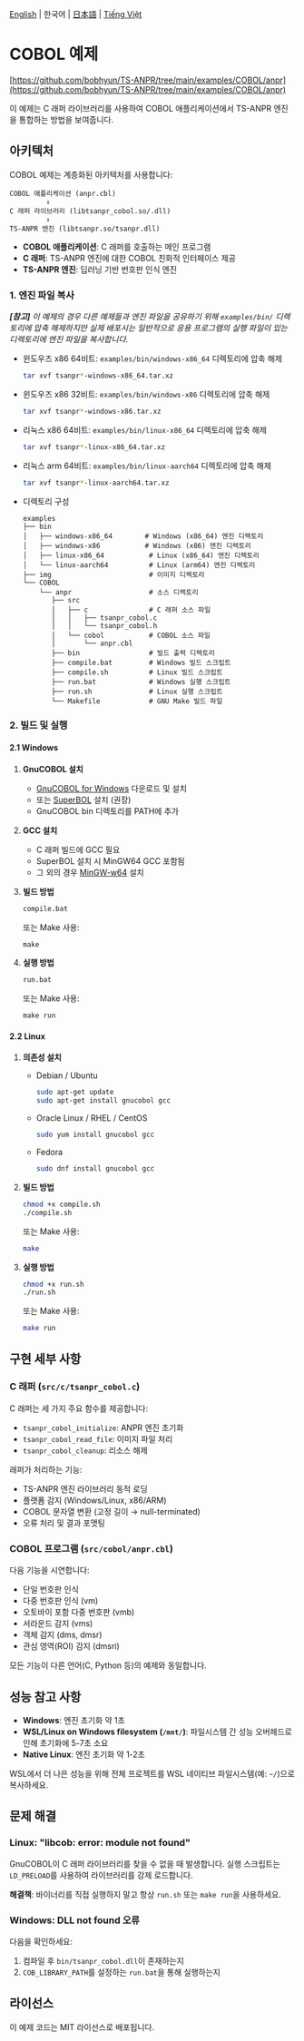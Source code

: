 [English](../../README.md) | 한국어 | [日本語](../ja-JP/README.md) | [Tiếng Việt](../vi-VN/README.md)

# COBOL 예제

[https://github.com/bobhyun/TS-ANPR/tree/main/examples/COBOL/anpr](https://github.com/bobhyun/TS-ANPR/tree/main/examples/COBOL/anpr)

이 예제는 C 래퍼 라이브러리를 사용하여 COBOL 애플리케이션에서 TS-ANPR 엔진을 통합하는 방법을 보여줍니다.

## 아키텍처

COBOL 예제는 계층화된 아키텍처를 사용합니다:

```
COBOL 애플리케이션 (anpr.cbl)
         ↓
C 래퍼 라이브러리 (libtsanpr_cobol.so/.dll)
         ↓
TS-ANPR 엔진 (libtsanpr.so/tsanpr.dll)
```

- **COBOL 애플리케이션**: C 래퍼를 호출하는 메인 프로그램
- **C 래퍼**: TS-ANPR 엔진에 대한 COBOL 친화적 인터페이스 제공
- **TS-ANPR 엔진**: 딥러닝 기반 번호판 인식 엔진

### 1. 엔진 파일 복사

_**[참고]** 이 예제의 경우 다른 예제들과 엔진 파일을 공유하기 위해 `examples/bin/` 디렉토리에 압축 해제하지만 실제 배포시는 일반적으로 응용 프로그램의 실행 파일이 있는 디렉토리에 엔진 파일을 복사합니다._

- 윈도우즈 x86 64비트: `examples/bin/windows-x86_64` 디렉토리에 압축 해제
  ```sh
  tar xvf tsanpr*-windows-x86_64.tar.xz
  ```
- 윈도우즈 x86 32비트: `examples/bin/windows-x86` 디렉토리에 압축 해제
  ```sh
  tar xvf tsanpr*-windows-x86.tar.xz
  ```
- 리눅스 x86 64비트: `examples/bin/linux-x86_64` 디렉토리에 압축 해제
  ```sh
  tar xvf tsanpr*-linux-x86_64.tar.xz
  ```
- 리눅스 arm 64비트: `examples/bin/linux-aarch64` 디렉토리에 압축 해제
  ```sh
  tar xvf tsanpr*-linux-aarch64.tar.xz
  ```

- 디렉토리 구성
  ```
  examples
  ├── bin
  │   ├── windows-x86_64        # Windows (x86_64) 엔진 디렉토리
  │   ├── windows-x86           # Windows (x86) 엔진 디렉토리
  │   ├── linux-x86_64           # Linux (x86_64) 엔진 디렉토리
  │   └── linux-aarch64          # Linux (arm64) 엔진 디렉토리
  ├── img                        # 이미지 디렉토리
  └── COBOL
      └── anpr                   # 소스 디렉토리
         ├── src
         │   ├── c               # C 래퍼 소스 파일
         │   │   ├── tsanpr_cobol.c
         │   │   └── tsanpr_cobol.h
         │   └── cobol           # COBOL 소스 파일
         │       └── anpr.cbl
         ├── bin                 # 빌드 출력 디렉토리
         ├── compile.bat         # Windows 빌드 스크립트
         ├── compile.sh          # Linux 빌드 스크립트
         ├── run.bat             # Windows 실행 스크립트
         ├── run.sh              # Linux 실행 스크립트
         └── Makefile            # GNU Make 빌드 파일
  ```

### 2. 빌드 및 실행

#### 2.1 Windows

1. **GnuCOBOL 설치**
   - [GnuCOBOL for Windows](https://sourceforge.net/projects/gnucobol/) 다운로드 및 설치
   - 또는 [SuperBOL](https://superbol.eu/developers/windows/) 설치 (권장)
   - GnuCOBOL bin 디렉토리를 PATH에 추가

2. **GCC 설치**
   - C 래퍼 빌드에 GCC 필요
   - SuperBOL 설치 시 MinGW64 GCC 포함됨
   - 그 외의 경우 [MinGW-w64](https://www.mingw-w64.org/) 설치

3. **빌드 방법**
   ```cmd
   compile.bat
   ```
   또는 Make 사용:
   ```cmd
   make
   ```

4. **실행 방법**
   ```cmd
   run.bat
   ```
   또는 Make 사용:
   ```cmd
   make run
   ```

#### 2.2 Linux

1. **의존성 설치**
   - Debian / Ubuntu
     ```sh
     sudo apt-get update
     sudo apt-get install gnucobol gcc
     ```
   - Oracle Linux / RHEL / CentOS
     ```sh
     sudo yum install gnucobol gcc
     ```
   - Fedora
     ```sh
     sudo dnf install gnucobol gcc
     ```

2. **빌드 방법**
   ```sh
   chmod +x compile.sh
   ./compile.sh
   ```
   또는 Make 사용:
   ```sh
   make
   ```

3. **실행 방법**
   ```sh
   chmod +x run.sh
   ./run.sh
   ```
   또는 Make 사용:
   ```sh
   make run
   ```

## 구현 세부 사항

### C 래퍼 (`src/c/tsanpr_cobol.c`)

C 래퍼는 세 가지 주요 함수를 제공합니다:
- `tsanpr_cobol_initialize`: ANPR 엔진 초기화
- `tsanpr_cobol_read_file`: 이미지 파일 처리
- `tsanpr_cobol_cleanup`: 리소스 해제

래퍼가 처리하는 기능:
- TS-ANPR 엔진 라이브러리 동적 로딩
- 플랫폼 감지 (Windows/Linux, x86/ARM)
- COBOL 문자열 변환 (고정 길이 → null-terminated)
- 오류 처리 및 결과 포맷팅

### COBOL 프로그램 (`src/cobol/anpr.cbl`)

다음 기능을 시연합니다:
- 단일 번호판 인식
- 다중 번호판 인식 (vm)
- 오토바이 포함 다중 번호판 (vmb)
- 서라운드 감지 (vms)
- 객체 감지 (dms, dmsr)
- 관심 영역(ROI) 감지 (dmsri)

모든 기능이 다른 언어(C, Python 등)의 예제와 동일합니다.

## 성능 참고 사항

- **Windows**: 엔진 초기화 약 1초
- **WSL/Linux on Windows filesystem (`/mnt/`)**: 파일시스템 간 성능 오버헤드로 인해 초기화에 5-7초 소요
- **Native Linux**: 엔진 초기화 약 1-2초

WSL에서 더 나은 성능을 위해 전체 프로젝트를 WSL 네이티브 파일시스템(예: `~/`)으로 복사하세요.

## 문제 해결

### Linux: "libcob: error: module not found"

GnuCOBOL이 C 래퍼 라이브러리를 찾을 수 없을 때 발생합니다. 실행 스크립트는 `LD_PRELOAD`를 사용하여 라이브러리를 강제 로드합니다.

**해결책**: 바이너리를 직접 실행하지 말고 항상 `run.sh` 또는 `make run`을 사용하세요.

### Windows: DLL not found 오류

다음을 확인하세요:
1. 컴파일 후 `bin/tsanpr_cobol.dll`이 존재하는지
2. `COB_LIBRARY_PATH`를 설정하는 `run.bat`을 통해 실행하는지

## 라이선스

이 예제 코드는 MIT 라이선스로 배포됩니다.